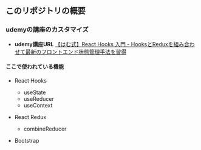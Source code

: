 ## このリポジトリの概要

### udemyの講座のカスタマイズ

- **udemy講座URL**
   [【はむ式】React Hooks 入門 - HooksとReduxを組み合わせて最新のフロントエンド状態管理手法を習得](https://www.udemy.com/user/ham-san/)



#### ここで使われている機能

- React Hooks
   - useState
   - useReducer
   - useContext

- React Redux
   - combineReducer

- Bootstrap

